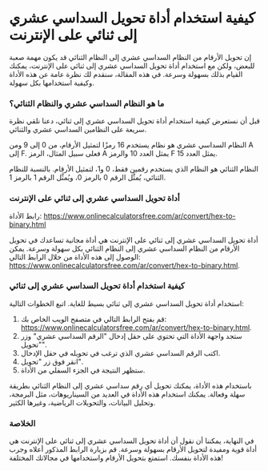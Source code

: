 كيفية استخدام أداة تحويل السداسي عشري إلى ثنائي على الإنترنت
============================================================

إن تحويل الأرقام من النظام السداسي عشري إلى النظام الثنائي قد يكون مهمة صعبة للبعض، ولكن مع استخدام أداة تحويل السداسي عشري إلى ثنائي على الإنترنت، يمكنك القيام بذلك بسهولة وسرعة. في هذه المقالة، سنقدم لك نظرة عامة عن هذه الأداة وكيفية استخدامها بكل سهولة.

### ما هو النظام السداسي عشري والنظام الثنائي؟

قبل أن نستعرض كيفية استخدام أداة تحويل السداسي عشري إلى ثنائي، دعنا نلقي نظرة سريعة على النظامين السداسي عشري والثنائي.

النظام السداسي عشري هو نظام يستخدم 16 رمزًا لتمثيل الأرقام، من 0 إلى 9 ومن A إلى F. فعلى سبيل المثال، الرمز A يمثل العدد 10 والرمز F يمثل العدد 15.

النظام الثنائي هو النظام الذي يستخدم رقمين فقط، 0 و1، لتمثيل الأرقام. بالنسبة للنظام الثنائي، يُمثَّل الرقم 0 بالرمز 0، ويُمثَّل الرقم 1 بالرمز 1.

### أداة تحويل السداسي عشري إلى ثنائي على الإنترنت

رابط الأداة: <https://www.onlinecalculatorsfree.com/ar/convert/hex-to-binary.html>

أداة تحويل السداسي عشري إلى ثنائي على الإنترنت هي أداة مجانية تساعدك في تحويل الأرقام من النظام السداسي عشري إلى النظام الثنائي بكل سهولة وسرعة. يمكن الوصول إلى هذه الأداة من خلال الرابط التالي: <https://www.onlinecalculatorsfree.com/ar/convert/hex-to-binary.html>.

### كيفية استخدام أداة تحويل السداسي عشري إلى ثنائي

استخدام أداة تحويل السداسي عشري إلى ثنائي بسيط للغاية. اتبع الخطوات التالية:

1. قم بفتح الرابط التالي في متصفح الويب الخاص بك: <https://www.onlinecalculatorsfree.com/ar/convert/hex-to-binary.html>.
2. ستجد واجهة الأداة التي تحتوي على حقل إدخال "الرقم السداسي عشري" وزر "تحويل".
3. اكتب الرقم السداسي عشري الذي ترغب في تحويله في حقل الإدخال.
4. انقر فوق زر "تحويل".
5. ستظهر النتيجة في الجزء السفلي من الأداة.

باستخدام هذه الأداة، يمكنك تحويل أي رقم سداسي عشري إلى النظام الثنائي بطريقة سهلة وفعالة. يمكنك استخدام هذه الأداة في العديد من السيناريوهات، مثل البرمجة، وتحليل البيانات، والتحويلات الرياضية، وغيرها الكثير.

### الخلاصة

في النهاية، يمكننا أن نقول أن أداة تحويل السداسي عشري إلى ثنائي على الإنترنت هي أداة قوية ومفيدة لتحويل الأرقام بسهولة وسرعة. قم بزيارة الرابط المذكور أعلاه وجرب هذه الأداة بنفسك. استمتع بتحويل الأرقام واستخدامها في مجالاتك المختلفة!